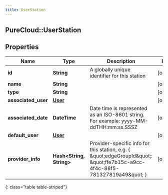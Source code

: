 ```yaml
---
title: UserStation
---
```

## PureCloud::UserStation

## Properties

|Name | Type | Description | Notes|
|------------ | ------------- | ------------- | -------------|
| **id** | **String** | A globally unique identifier for this station | [optional] |
| **name** | **String** |  | [optional] |
| **type** | **String** |  | [optional] |
| **associated_user** | [**User**](User.html) |  | [optional] |
| **associated_date** | **DateTime** | Date time is represented as an ISO-8601 string. For example: yyyy-MM-ddTHH:mm:ss.SSSZ | [optional] |
| **default_user** | [**User**](User.html) |  | [optional] |
| **provider_info** | **Hash&lt;String, String&gt;** | Provider-specific info for this station, e.g. { \&quot;edgeGroupId\&quot;: \&quot;ffe7b15c-a9cc-4f4c-88f5-781327819a49\&quot; } | [optional] |
{: class="table table-striped"}


